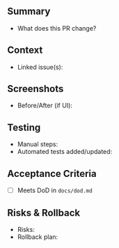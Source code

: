 ## Summary
- What does this PR change?

## Context
- Linked issue(s):

## Screenshots
- Before/After (if UI):

## Testing
- Manual steps:
- Automated tests added/updated:

## Acceptance Criteria
- [ ] Meets DoD in `docs/dod.md`

## Risks & Rollback
- Risks:
- Rollback plan:
